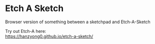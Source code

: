# Etch A Sketch

Browser version of something between a sketchpad and Etch-A-Sketch

Try out Etch-A here:  
https://hanzyong0.github.io/etch-a-sketch/

